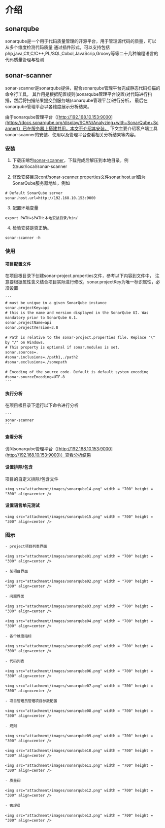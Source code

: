# 介绍

## sonarqube

sonarqube是一个用于代码质量管理的开源平台，用于管理源代码的质量，可以从多个维度检测代码质量
通过插件形式，可以支持包括php,java,C#,C/C++,PL/SQL,Cobol,JavaScrip,Groovy等等二十几种编程语言的代码质量管理与检测

## sonar-scanner

sonar-scanner是sonarqube提供，配合sonarqube管理平台完成静态代码扫描的命令行工具，
其作用是根据配置规则(sonarqube管理平台设置)对代码进行扫描，然后将扫描结果提交到服务端(sonarqube管理平台)进行分析，
最后在sonarqube管理平台以各维度展示分析结果。

由于sonarqube管理平台（[http://192.168.10.153:9000](https://docs.sonarqube.org/display/SCAN/Analyzing+with+SonarQube+Scanner)）已在服务器上搭建共用，本文不介绍其安装。
下文主要介绍客户端工具sonar-scanner的安装、使用以及管理平台查看相关分析结果等内容。

### 安装

1. 下载压缩包[sonar-scanner](https://docs.sonarqube.org/display/SCAN/Analyzing+with+SonarQube+Scanner)，下载完成后解压到本地目录，例如/usr/local/sonar-scanner

2. 修改安装目录conf/sonar-scanner.properties文件sonar.host.url值为SonarQube服务器地址，例如
```
# Default SonarQube server
sonar.host.url=http://192.168.10.153:9000
```
3. 配置环境变量
```
export PATH=$PATH:本地安装目录/bin/
```

4. 检验安装是否正确。
```
sonar-scanner -h
```

### 使用

#### 项目配置文件
 
在项目根目录下创建sonar-project.properties文件，参考以下内容到文件中，
注意要根据属性含义结合项目实际进行修改，sonar.projectKey为唯一标识属性，必须设置
    
    ```
    # must be unique in a given SonarQube instance
    sonar.projectKey=api
    # this is the name and version displayed in the SonarQube UI. Was mandatory prior to SonarQube 6.1.
    sonar.projectName=api
    sonar.projectVersion=3.8
     
    # Path is relative to the sonar-project.properties file. Replace "\" by "/" on Windows.
    # This property is optional if sonar.modules is set. 
    sonar.sources=.
    #sonar.inclusions=./path1,./path2
    #sonar.exclusions=./somepath
     
    # Encoding of the source code. Default is default system encoding
    #sonar.sourceEncoding=UTF-8
    ```

#### 执行分析
在项目根目录下运行以下命令进行分析
    
    ```
    sonar-scanner
    ```

#### 查看分析
访问sonarqube管理平台（[http://192.168.10.153:9000](http://192.168.10.153:9000)）查看分析结果

#### 设置排除/包含
项目的自定义排除/包含文件

    <img src="attachment/images/sonarqube14.png" width = "700" height = "300" align=center />

#### 设置语言单元测试

    <img src="attachment/images/sonarqube15.png" width = "700" height = "300" align=center />
    
### 图示
    - project项目列表界面
     
    <img src="attachment/images/sonarqube01.png" width = "700" height = "300" align=center />
    
    - 某项目界面
    
    <img src="attachment/images/sonarqube02.png" width = "700" height = "300" align=center />
    
    - 问题界面
    
    <img src="attachment/images/sonarqube03.png" width = "700" height = "300" align=center />
    
    <img src="attachment/images/sonarqube04.png" width = "700" height = "300" align=center />
    
    - 各个维度指标
    
    <img src="attachment/images/sonarqube05.png" width = "700" height = "300" align=center />
    
    - 代码列表
    
    <img src="attachment/images/sonarqube06.png" width = "700" height = "300" align=center />
    
    <img src="attachment/images/sonarqube07.png" width = "700" height = "300" align=center />
    
    - 项目管理员管理项目参数配置
    
    <img src="attachment/images/sonarqube08.png" width = "700" height = "300" align=center />
    
    - 规则
    
    <img src="attachment/images/sonarqube09.png" width = "700" height = "300" align=center />
    
    <img src="attachment/images/sonarqube10.png" width = "700" height = "300" align=center />
    
    <img src="attachment/images/sonarqube11.png" width = "700" height = "300" align=center />
    
    - 质量阀 
    
    <img src="attachment/images/sonarqube12.png" width = "700" height = "300" align=center />
    
    - 管理员
    
    <img src="attachment/images/sonarqube13.png" width = "700" height = "300" align=center />